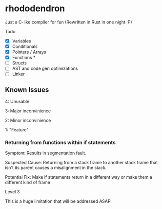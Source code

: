 # rhododendron

Just a C-like compiler for fun
(Rewritten in Rust in one night :P)

Todo:

- [x] Variables
- [x] Conditionals
- [x] Pointers / Arrays
- [x] Functions \*
- [ ] Structs
- [ ] AST and code gen optimizations
- [ ] Linker

## Known Issues

4: Unusable

3: Major inconvinience

2: Minor inconvinience

1: "Feature"

### Returning from functions within if statements

Symptom: Results in segmentation fault.

Suspected Cause: Returning from a stack frame to another stack frame that isn't its parent causes a misalignment in the stack.

Potential Fix: Make if statements return in a different way or make them a different kind of frame

Level 3

This is a huge limitation that will be addressed ASAP.
